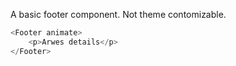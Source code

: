 A basic footer component. Not theme contomizable.

```javascript
<Footer animate>
    <p>Arwes details</p>
</Footer>
```
